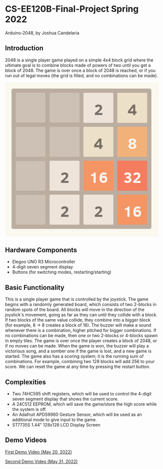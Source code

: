 # CS-EE120B-Final-Project Spring 2022

Arduino-2048, by Joshua Candelaria

## Introduction

2048 is a single player game played on a simple 4x4 block grid where the ultimate goal is to combine blocks made of powers of two until you get a block of 2048. The game is over once a block of 2048 is reached, or if you run out of legal moves (the grid is filled, and no combinations can be made).

![Example](2048_Screenshot.png)

## Hardware Components

* Elegoo UNO R3 Microcontroller
* 4-digit seven segment display
* Buttons (for switching modes, restarting/starting)

## Basic Functionality

This is a single player game that is controlled by the joystick. The game begins with a randomly generated board, which consists of two 2-blocks in random spots of the board. All blocks will move in the direction of the joystick's movement, going as far as they can until they collide with a block. If two blocks of the same value collide, they combine into a bigger block (for example, 8 -> 8 creates a block of 16). The buzzer will make a sound whenever there is a combination, higher pitched for bigger combinations. If no combinations can be made, then one or two 2-blocks or 4-blocks spawn in empty tiles. The game is over once the player creates a block of 2048, or if no moves can be made. When the game is won, the buzzer will play a victorious song, and a somber one if the game is lost, and a new game is started. The game also has a scoring system; it is the running sum of combinations. For example, combining two 128 blocks will add 256 to your score. We can reset the game at any time by pressing the restart button.

## Complexities

* Two 74HC595 shift registers, which will be used to control the 4-digit seven segment display that shows the current score.
* A 24C512 EEPROM, which will save the game/store the high score while the system is off.
* An Adafruit APDS9960 Gesture Sensor, which will be used as an additional mode to give input to the game.
* ST7735S 1.44" 128x128 LCD Display Screen

## Demo Videos

[First Demo Video (May 20, 2022)](https://youtu.be/FuY_zUGu9N4)

[Second Demo Video (May 31, 2022)](https://youtu.be/tMXM2VyQgSY)
